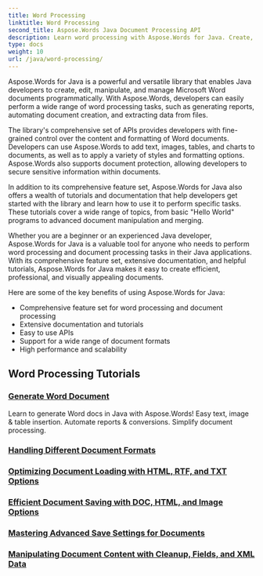 ```yaml
---
title: Word Processing
linktitle: Word Processing
second_title: Aspose.Words Java Document Processing API
description: Learn word processing with Aspose.Words for Java. Create, edit, and manipulate documents programmatically. Enhance your document processing skills today.
type: docs
weight: 10
url: /java/word-processing/
---
```


Aspose.Words for Java is a powerful and versatile library that enables Java developers to create, edit, manipulate, and manage Microsoft Word documents programmatically. With Aspose.Words, developers can easily perform a wide range of word processing tasks, such as generating reports, automating document creation, and extracting data from files.

The library's comprehensive set of APIs provides developers with fine-grained control over the content and formatting of Word documents. Developers can use Aspose.Words to add text, images, tables, and charts to documents, as well as to apply a variety of styles and formatting options. Aspose.Words also supports document protection, allowing developers to secure sensitive information within documents.

In addition to its comprehensive feature set, Aspose.Words for Java also offers a wealth of tutorials and documentation that help developers get started with the library and learn how to use it to perform specific tasks. These tutorials cover a wide range of topics, from basic "Hello World" programs to advanced document manipulation and merging.

Whether you are a beginner or an experienced Java developer, Aspose.Words for Java is a valuable tool for anyone who needs to perform word processing and document processing tasks in their Java applications. With its comprehensive feature set, extensive documentation, and helpful tutorials, Aspose.Words for Java makes it easy to create efficient, professional, and visually appealing documents.

Here are some of the key benefits of using Aspose.Words for Java:

* Comprehensive feature set for word processing and document processing
* Extensive documentation and tutorials
* Easy to use APIs
* Support for a wide range of document formats
* High performance and scalability

## Word Processing Tutorials

### [Generate Word Document](./generate-word-document/)

Learn to generate Word docs in Java with Aspose.Words! Easy text, image & table insertion. Automate reports & conversions. Simplify document processing.
### [Handling Different Document Formats](./handling-different-document-formats/)
### [Optimizing Document Loading with HTML, RTF, and TXT Options](./optimizing-document-loading-options/)
### [Efficient Document Saving with DOC, HTML, and Image Options](./efficient-document-saving-options/)
### [Mastering Advanced Save Settings for Documents](./mastering-advanced-save-settings/)
### [Manipulating Document Content with Cleanup, Fields, and XML Data](./manipulating-document-content/)